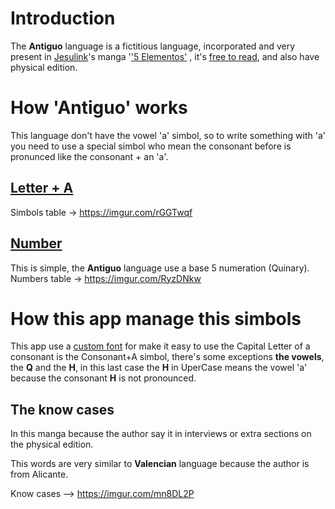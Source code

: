 # Introduction
The **Antiguo** language is a fictitious language, incorporated and very present in [Jesulink](http://jesulink.com/)'s manga '['5 Elementos'](http://jesulink.com/cincoelementos/) , it's [free to read](http://jesulink.com/descargas.php?sub=cincoelementos), and also have physical edition.

# How 'Antiguo' works
This language don't have the vowel 'a' simbol, so to write something with 'a' you need to use a special simbol who mean the consonant before is pronunced like the consonant + an 'a'.

## [Letter + A](https://cincoelementos.fandom.com/es/wiki/Lenguaje_Antiguo#Letras)
Simbols table -> https://imgur.com/rGGTwqf

## [Number](https://cincoelementos.fandom.com/es/wiki/Lenguaje_Antiguo#N.C3.BAmeros) 
This is simple, the **Antiguo** language use a base 5 numeration (Quinary).
Numbers table -> https://imgur.com/RyzDNkw

# How this app manage this simbols
This app use a [custom font](https://github.com/Diphendara/AntiguoTranslator/tree/master/app/src/main/res/font) for make it easy to use the Capital Letter of a consonant is the Consonant+A simbol, there's some exceptions **the vowels**, the **Q** and the **H**, in this last case the **H** in UperCase means the vowel 'a' because the consonant **H** is not pronounced.

## The know cases
In this manga [
](https://cincoelementos.fandom.com/es/wiki/Lenguaje_Antiguo#Diccionario) because the author say it in interviews or extra sections on the physical edition.

This words are very similar to **Valencian** language because the author is from Alicante.

Know cases --> https://imgur.com/mn8DL2P
